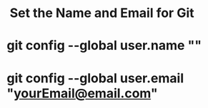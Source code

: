 #  Set the Name and Email for Git
#   git config --global user.name "<your name>"
#   git config --global user.email "<yourEmail@email.com>"